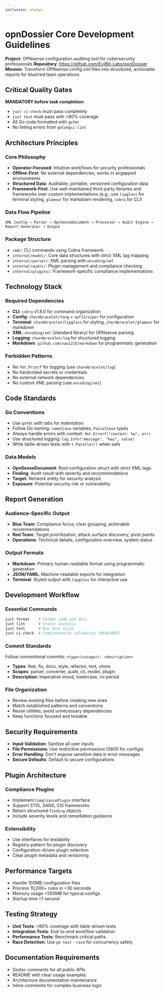 ```yaml
---
inclusion: always
---
```


# opnDossier Core Development Guidelines

**Project**: OPNsense configuration auditing tool for cybersecurity professionals
**Repository**: <https://github.com/EvilBit-Labs/opnDossier>
**Mission**: Transform OPNsense config.xml files into structured, actionable reports for blue/red team operations

## Critical Quality Gates

**MANDATORY before task completion:**

- `just ci-check` must pass completely
- `just test` must pass with >80% coverage
- All Go code formatted with `gofmt`
- No linting errors from `golangci-lint`

## Architecture Principles

### Core Philosophy

- **Operator-Focused**: Intuitive workflows for security professionals
- **Offline-First**: No external dependencies, works in airgapped environments
- **Structured Data**: Auditable, portable, versioned configuration data
- **Framework-First**: Use well-maintained third-party libraries and frameworks over custom implementations (e.g., use `lipgloss` for terminal styling, `glamour` for markdown rendering, `cobra` for CLI)

### Data Flow Pipeline

```text
XML Config → Parser → OpnSenseDocument → Processor → Audit Engine → Report Generator → Output
```

### Package Structure

- `cmd/`: CLI commands using Cobra framework
- `internal/model/`: Core data structures with strict XML tag mapping
- `internal/parser/`: XML parsing with `encoding/xml`
- `internal/audit/`: Plugin management and compliance checking
- `internal/plugins/`: Framework-specific compliance implementations

## Technology Stack

### Required Dependencies

- **CLI**: `cobra` v1.8.0 for command organization
- **Config**: `charmbracelet/fang` + `spf13/viper` for configuration
- **Terminal**: `charmbracelet/lipgloss` for styling, `charmbracelet/glamour` for markdown
- **XML**: `encoding/xml` (standard library) for OPNsense parsing
- **Logging**: `charmbracelet/log` for structured logging
- **Markdown**: `github.com/nao1215/markdown` for programmatic generation

### Forbidden Patterns

- No `fmt.Printf` for logging (use `charmbracelet/log`)
- No hardcoded secrets or credentials
- No external network dependencies
- No custom XML parsing (use `encoding/xml`)

## Code Standards

### Go Conventions

- Use `gofmt` with tabs for indentation
- Follow Go naming: `camelCase` variables, `PascalCase` types
- Always handle errors with context: `fmt.Errorf("context: %w", err)`
- Use structured logging: `log.Info("message", "key", value)`
- Write table-driven tests with `t.Parallel()` when safe

### Data Models

- **OpnSenseDocument**: Root configuration struct with strict XML tags
- **Finding**: Audit result with severity and recommendations
- **Target**: Network entity for security analysis
- **Exposure**: Potential security risk or vulnerability

## Report Generation

### Audience-Specific Output

- **Blue Team**: Compliance focus, clear grouping, actionable recommendations
- **Red Team**: Target prioritization, attack surface discovery, pivot points
- **Operations**: Technical details, configuration overview, system status

### Output Formats

- **Markdown**: Primary human-readable format using programmatic generation
- **JSON/YAML**: Machine-readable exports for integration
- **Terminal**: Styled output with `lipgloss` for interactive use

## Development Workflow

### Essential Commands

```bash
just format    # Format code and docs
just lint      # Static analysis
just test      # Run test suite
just ci-check  # Comprehensive validation (REQUIRED)
```

### Commit Standards

Follow conventional commits: `<type>(<scope>): <description>`

- **Types**: feat, fix, docs, style, refactor, test, chore
- **Scopes**: parser, converter, audit, cli, model, plugin
- **Description**: Imperative mood, lowercase, no period

### File Organization

- Review existing files before creating new ones
- Match established patterns and conventions
- Reuse utilities; avoid unnecessary dependencies
- Keep functions focused and testable

## Security Requirements

- **Input Validation**: Sanitize all user inputs
- **File Permissions**: Use restrictive permissions (0600 for configs)
- **Error Handling**: Don't expose sensitive data in error messages
- **Secure Defaults**: Default to secure configurations

## Plugin Architecture

### Compliance Plugins

- Implement `CompliancePlugin` interface
- Support STIG, SANS, CIS frameworks
- Return structured `Finding` objects
- Include severity levels and remediation guidance

### Extensibility

- Use interfaces for testability
- Registry pattern for plugin discovery
- Configuration-driven plugin selection
- Clear plugin metadata and versioning

## Performance Targets

- Handle 100MB configuration files
- Process 10,000+ rules in <30 seconds
- Memory usage <500MB for typical configs
- Startup time <1 second

## Testing Strategy

- **Unit Tests**: >80% coverage with table-driven tests
- **Integration Tests**: End-to-end workflow validation
- **Performance Tests**: Benchmark critical paths
- **Race Detection**: Use `go test -race` for concurrency safety

## Documentation Requirements

- Godoc comments for all public APIs
- README with clear usage examples
- Architecture documentation maintenance
- Inline comments for complex business logic
